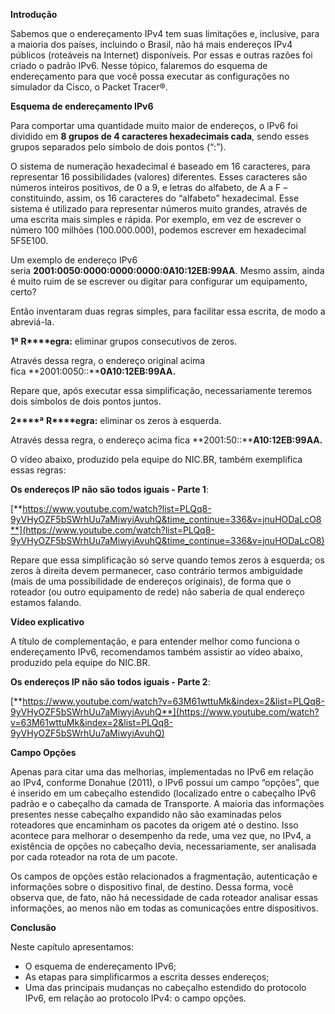 **Introdução**

Sabemos que o endereçamento IPv4 tem suas limitações e, inclusive, para a maioria dos países, incluindo o Brasil, não há mais endereços IPv4 públicos (roteáveis na Internet) disponíveis. Por essas e outras razões foi criado o padrão IPv6. Nesse tópico, falaremos do esquema de endereçamento para que você possa executar as configurações no simulador da Cisco, o Packet Tracer®.

**Esquema de endereçamento IPv6**

Para comportar uma quantidade muito maior de endereços, o IPv6 foi dividido em **8 grupos de 4 caracteres hexadecimais cada**, sendo esses grupos separados pelo símbolo de dois pontos (“:”).

O sistema de numeração hexadecimal é baseado em 16 caracteres, para representar 16 possibilidades (valores) diferentes. Esses caracteres são números inteiros positivos, de 0 a 9, e letras do alfabeto, de A a F – constituindo, assim, os 16 caracteres do “alfabeto” hexadecimal. Esse sistema é utilizado para representar números muito grandes, através de uma escrita mais simples e rápida. Por exemplo, em vez de escrever o número 100 milhões (100.000.000), podemos escrever em hexadecimal 5F5E100.

Um exemplo de endereço IPv6 seria **2001:0050:0000:0000:0000:0A10:12EB:99AA**. Mesmo assim, ainda é muito ruim de se escrever ou digitar para configurar um equipamento, certo?

Então inventaram duas regras simples, para facilitar essa escrita, de modo a abreviá-la.

**1ª** **R****egra:** eliminar grupos consecutivos de zeros.

Através dessa regra, o endereço original acima fica **2001:0050::****0A10:12EB:99AA.**

Repare que, após executar essa simplificação, necessariamente teremos dois símbolos de dois pontos juntos.

**2****ª** **R****egra:** eliminar os zeros à esquerda.

Através dessa regra, o endereço acima fica **2001:50::****A10:12EB:99AA.**

O vídeo abaixo, produzido pela equipe do NIC.BR, também exemplifica essas regras:

**Os endereços IP não são todos iguais - Parte 1**:

[**https://www.youtube.com/watch?list=PLQq8-9yVHyOZF5bSWrhUu7aMiwyiAvuhQ&time_continue=336&v=jnuHODaLcO8**](https://www.youtube.com/watch?list=PLQq8-9yVHyOZF5bSWrhUu7aMiwyiAvuhQ&time_continue=336&v=jnuHODaLcO8)

Repare que essa simplificação só serve quando temos zeros à esquerda; os zeros à direita devem permanecer, caso contrário termos ambiguidade (mais de uma possibilidade de endereços originais), de forma que o roteador (ou outro equipamento de rede) não saberia de qual endereço estamos falando.

**Vídeo explicativo**

A título de complementação, e para entender melhor como funciona o endereçamento IPv6, recomendamos também assistir ao vídeo abaixo, produzido pela equipe do NIC.BR.

**Os endereços IP não são todos iguais - Parte 2**:

[**https://www.youtube.com/watch?v=63M61wttuMk&index=2&list=PLQq8-9yVHyOZF5bSWrhUu7aMiwyiAvuhQ**](https://www.youtube.com/watch?v=63M61wttuMk&index=2&list=PLQq8-9yVHyOZF5bSWrhUu7aMiwyiAvuhQ)

**Campo Opções**

Apenas para citar uma das melhorias, implementadas no IPv6 em relação ao IPv4, conforme Donahue (2011), o IPv6 possui um campo “opções”, que é inserido em um cabeçalho estendido (localizado entre o cabeçalho IPv6 padrão e o cabeçalho da camada de Transporte. A maioria das informações presentes nesse cabeçalho expandido não são examinadas pelos roteadores que encaminham os pacotes da origem até o destino. Isso acontece para melhorar o desempenho da rede, uma vez que, no IPv4, a existência de opções no cabeçalho devia, necessariamente, ser analisada por cada roteador na rota de um pacote.

Os campos de opções estão relacionados a fragmentação, autenticação e informações sobre o dispositivo final, de destino. Dessa forma, você observa que, de fato, não há necessidade de cada roteador analisar essas informações, ao menos não em todas as comunicações entre dispositivos.

**Conclusão**

Neste capítulo apresentamos:

- O esquema de endereçamento IPv6;
- As etapas para simplificarmos a escrita desses endereços;
- Uma das principais mudanças no cabeçalho estendido do protocolo IPv6, em relação ao protocolo IPv4: o campo opções.